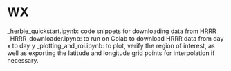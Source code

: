 # WX

_herbie_quickstart.ipynb: code snippets for downloading data from HRRR
_HRRR_downloader.ipynb: to run on Colab to download HRRR data from day x to day y
_plotting_and_roi.ipynb: to plot, verify the region of interest, as well as exporting the latitude and longitude grid points for interpolation if necessary.

